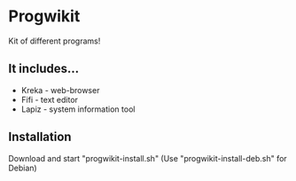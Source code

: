 # Progwikit

Kit of different programs!

## It includes...

- Kreka - web-browser
- Fifi - text editor
- Lapiz - system information tool

## Installation

Download and start "progwikit-install.sh" (Use "progwikit-install-deb.sh" for Debian)
